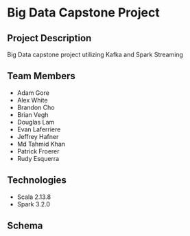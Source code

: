 # Big Data Capstone Project

## Project Description
Big Data capstone project utilizing Kafka and Spark Streaming

## Team Members
- Adam Gore
- Alex White
- Brandon Cho
- Brian Vegh
- Douglas Lam
- Evan Laferriere
- Jeffrey Hafner
- Md Tahmid Khan
- Patrick Froerer 
- Rudy Esquerra

## Technologies
- Scala 2.13.8
- Spark 3.2.0

## Schema

